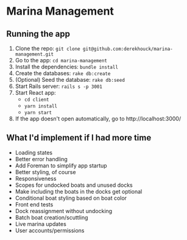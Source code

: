 # Marina Management

## Running the app

1. Clone the repo: `git clone git@github.com:derekhouck/marina-management.git`
1. Go to the app: `cd marina-management`
1. Install the dependencies: `bundle install`
1. Create the databases: `rake db:create`
1. (Optional) Seed the database: `rake db:seed`
1. Start Rails server: `rails s -p 3001`
1. Start React app:
   - `cd client`
   - `yarn install`
   - `yarn start`
1. If the app doesn't open automatically, go to http://localhost:3000/

## What I'd implement if I had more time

- Loading states
- Better error handling
- Add Foreman to simplify app startup
- Better styling, of course
- Responsiveness
- Scopes for undocked boats and unused docks
- Make including the boats in the docks get optional
- Conditional boat styling based on boat color
- Front end tests
- Dock reassignment without undocking
- Batch boat creation/scuttling
- Live marina updates 
- User accounts/permissions
